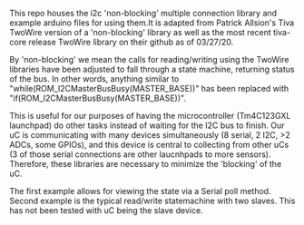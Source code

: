 This repo houses the i2c 'non-blocking' multiple connection library 
and example arduino files for using them.It is adapted from Patrick 
Allsion's Tiva TwoWire version of a 'non-blocking' library as well as 
the most recent tiva-core release TwoWire library on their github as of 
03/27/20. 

By 'non-blocking' we mean the calls for reading/writing using the 
TwoWire libraries have been adjusted to fall through a state 
machine, returning status of the bus. In other words, anything similar 
to "while(ROM_I2CMasterBusBusy(MASTER_BASE))" has been replaced with 
"if(ROM_I2CMasterBusBusy(MASTER_BASE))".

This is useful for our purposes of having the microcontroller 
(Tm4C123GXL launchpad) do other tasks instead of waiting for the I2C 
bus to finish. Our uC is communicating with many devices simultaneously 
(8 serial, 2 I2C, >2 ADCs, some GPIOs), and this device is central to 
collecting from other uCs (3 of those serial connections are other 
laucnhpads to more sensors). Therefore, these libraries are necessary to 
minimize the 'blocking' of the uC. 

The first example allows for viewing the state via a Serial poll method. 
Second example is the typical read/write statemachine with two slaves. 
This has not been tested with uC being the slave device. 
